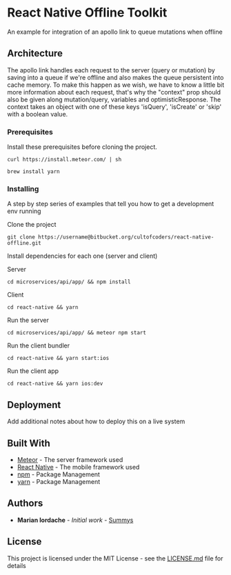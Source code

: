 # React Native Offline Toolkit

An example for integration of an apollo link to queue mutations when offline

## Architecture

The apollo link handles each request to the server (query or mutation) by saving into a queue if we're offline and also makes the queue persistent into cache memory. To make this happen as we wish, we have to know a little bit more information about each request, that's why the "context" prop should also be given along mutation/query, variables and optimisticResponse. The context takes an object with one of these keys 'isQuery', 'isCreate' or 'skip' with a boolean value.

### Prerequisites

Install these prerequisites before cloning the project.

```
curl https://install.meteor.com/ | sh
```
```
brew install yarn
```

### Installing

A step by step series of examples that tell you how to get a development env running

Clone the project

```
git clone https://username@bitbucket.org/cultofcoders/react-native-offline.git
```

Install dependencies for each one (server and client)

Server
```
cd microservices/api/app/ && npm install
```
Client
```
cd react-native && yarn
```

Run the server
```
cd microservices/api/app/ && meteor npm start
```

Run the client bundler
```
cd react-native && yarn start:ios
```
Run the client app
```
cd react-native && yarn ios:dev
```


## Deployment

Add additional notes about how to deploy this on a live system

## Built With

* [Meteor](https://www.meteor.com/install) - The server framework used
* [React Native](https://facebook.github.io/react-native/) - The mobile framework used
* [npm](https://nodejs.org/en/) - Package Management
* [yarn](https://yarnpkg.com) - Package Management


## Authors

* **Marian Iordache** - *Initial work* - [Summys](https://github.com/Summys)

## License

This project is licensed under the MIT License - see the [LICENSE.md](LICENSE.md) file for details